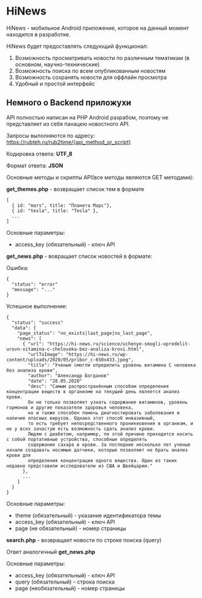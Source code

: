 # HiNews

HiNews - мобильное Android приложение, которое на данный  момент находится в разработке.

HiNews будет предоставлять следующий функционал:

1) Возможность просматривать новости по различным тематикам (в основном, научно-технические)
2) Возможность поиска по всем опубликованным новостям
3) Возможность сохранять новости для оффлайн просмотра
4) Удобный и простой интерфейс

## Немного о Backend приложухи

API полностью написан на PHP Android разрабом, поэтому не представляет из себя панацею новостного API.

Запросы выполняются по адресу: https://rubteh.ru/rub2time/{api_method_or_script}

Кодировка ответа: **UTF_8**

Формат ответа: **JSON**

Основные методы и скрипты API(все методы являются GET методами):

**get_themes.php** - возвращает список тем в формате 

```
[
  { id: "mars", title: "Планета Марс"}, 
  { id: "tesla", title: "Tesla" },
  ...
] 
```

Основные параметры:
* access_key (обязательный) - ключ API


**get_news.php** - вовращает список новостей в формате: 

Ошибка:
```
{ 
  "status": "error"
  "message": "..."
}
```
Успешное выполнение:
```
{
  "status": "success"
  "data": {
    "page_status": "no_exists|last_page|no_last_page",
    "news": [
      { "url": "https://hi-news.ru/science/uchenye-smogli-opredelit-urovn-vitamina-c-cheloveka-bez-analiza-krovi.html",
        "urlToImage": "https://hi-news.ru/wp-content/uploads/2020/05/pribor_c-650x433.jpeg",
        "title": "Ученые смогли определить уровень витамина C человека без анализа крови",
        "author": "Александр Богданов"
        "date": "28.05.2020"
        "desc": "Самым распространённым способом определения концентрации веществ в организме на текущий день является анализ крови. 
        Он не только позволяет узнать содержание витаминов, уровень гормонов и другие показатели здоровья человека, 
        но и также способен помочь диагностировать заболевания и наличие опасных вирусов. Однако этот способ инвазивный, 
        то есть требует непосредственного проникновения в организм, и не у всех зачастую есть возможность сдать анализ крови. 
        Людям с диабетом, например, по этой причине приходится носить с собой портативные устройства, способные определять 
        содержание сахара в крови. За последние несколько лет ученые начали создавать носимые датчики, которые позволяют не брать анализ крови для 
        определения концентрации одного вещества. Один из таких недавно представили исследователи из США и Швейцарии."
      },
      ...
    ]
  }
}
```
Основные параметры:

* theme (обязательный) - указание идентификатора темы
* access_key (обязательный) - ключ API
* page (не обязательный) - номер страницы
 
 
**search.php** - возвращает новости по строке поиска (query)

Ответ аналогичный **get_news.php**

Основные параметры:
* access_key (обязательный) - ключ API
* query (обязательный) - строка поиска
* page (необязательный) - номер страницы

